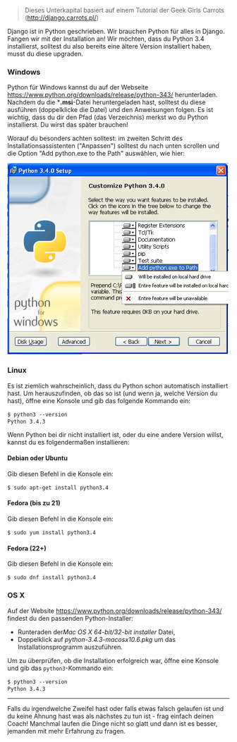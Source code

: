 > Dieses Unterkapital basiert auf einem Tutorial der Geek Girls Carrots (http://django.carrots.pl/)

Django ist in Python geschrieben. Wir brauchen Python für alles in Django. Fangen wir mit der Installation an! Wir möchten, dass du Python 3.4 installierst, solltest du also bereits eine ältere Version installiert haben, musst du diese upgraden.

### Windows

Python für Windows kannst du auf der Webseite https://www.python.org/downloads/release/python-343/ herunterladen. Nachdem du die ***.msi**-Datei heruntergeladen hast, solltest du diese ausführen (doppelklicke die Datei) und den Anweisungen folgen. Es ist wichtig, dass du dir den Pfad (das Verzeichnis) merkst wo du Python installierst. Du wirst das später brauchen!

Worauf du besonders achten solltest: im zweiten Schritt des Installationsassistenten ("Anpassen") solltest du nach unten scrollen und die Option "Add python.exe to the Path" auswählen, wie hier:

![Vergiss nicht Python zu dem Pfad hinzuzufügen](../python_installation/images/add_python_to_windows_path.png)

### Linux

Es ist ziemlich wahrscheinlich, dass du Python schon automatisch installiert hast. Um herauszufinden, ob das so ist (und wenn ja, welche Version du hast), öffne eine Konsole und gib das folgende Kommando ein:

    $ python3 --version
    Python 3.4.3
    

Wenn Python bei dir nicht installiert ist, oder du eine andere Version willst, kannst du es folgendermaßen installieren:

#### Debian oder Ubuntu

Gib diesen Befehl in die Konsole ein:

    $ sudo apt-get install python3.4
    

#### Fedora (bis zu 21)

Gib diesen Befehl in die Konsole ein:

    $ sudo yum install python3.4
    

#### Fedora (22+)

Gib diesen Befehl in die Konsole ein:

    $ sudo dnf install python3.4
    

### OS X

Auf der Website https://www.python.org/downloads/release/python-343/ findest du den passenden Python-Installer:

  * Runteraden der*Mac OS X 64-bit/32-bit installer* Datei,
  * Doppelklick auf *python-3.4.3-macosx10.6.pkg* um das Installationsprogramm auszuführen.

Um zu überprüfen, ob die Installation erfolgreich war, öffne eine Konsole und gib das `python3`-Kommando ein:

    $ python3 --version
    Python 3.4.3
    

* * *

Falls du irgendwelche Zweifel hast oder falls etwas falsch gelaufen ist und du keine Ahnung hast was als nächstes zu tun ist - frag einfach deinen Coach! Manchmal laufen die Dinge nicht so glatt und dann ist es besser, jemanden mit mehr Erfahrung zu fragen.